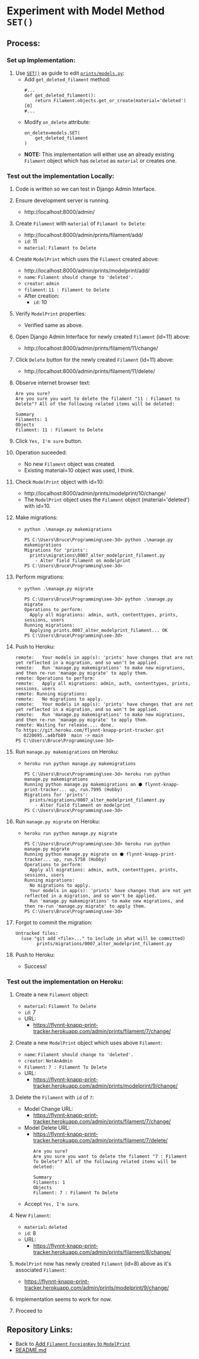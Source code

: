 # Experiment with Model Method `SET()`

## Process:

### Set up Implementation:

1. Use [`SET()`](https://docs.djangoproject.com/en/4.0/ref/models/fields/#django.db.models.SET) as guide to edit [`prints/models.py`](../prints/models.py):
    * Add `get_deleted_filament` method:
        ```
        #...
        def get_deleted_filament():
            return Filament.objects.get_or_create(material='deleted')[0]
        #...
        ```
    * Modify `on_delete` attribute:
        ```
        on_delete=models.SET(
            get_deleted_filament
        )
        ```
    * **NOTE:** This implementation will either use an already existing `Filament` object which has `deleted` as `material` or creates one.

### Test out the implementation Locally:

1. Code is written so we can test in Django Admin Interface.

1. Ensure development server is running.
    * http://localhost:8000/admin/

1. Create `Filament` with `material` of `Filamant to Delete`:
    * http://localhost:8000/admin/prints/filament/add/
    * `id`: 11
    * `material`: `Filamant to Delete`

1. Create `ModelPrint` which uses the `Filament` created above:
    * http://localhost:8000/admin/prints/modelprint/add/
    * `name`: `Filament should change to 'deleted'.`
    * `creator`: `admin`
    * `filament`: `11 : Filament to Delete`
    * After creation:
        * `id`: 10

1. Verify `ModelPrint` properties:
    * Verified same as above.

1. Open Django Admin Interface for newly created `Filament` (id=11) above:
    * http://localhost:8000/admin/prints/filament/11/change/

1. Click `Delete` button for the newly created `Filament` (id=11) above:
    * http://localhost:8000/admin/prints/filament/11/delete/

1. Observe internet browser text:
    ```
    Are you sure?
    Are you sure you want to delete the filament "11 : Filamant to Delete"? All of the following related items will be deleted:

    Summary
    Filaments: 1
    Objects
    Filament: 11 : Filamant to Delete
    ```

1. Click `Yes, I'm sure` button.

1. Operation suceeded:
    * No new `Filament` object was created.
    * Existing material=10 object was used, I think.

1. Check `ModelPrint` object with id=10:
    * http://localhost:8000/admin/prints/modelprint/10/change/
    * The `ModelPrint` object uses the `Filament` object (material='deleted') with id=10.

1. Make migrations:
    * `python .\manage.py makemigrations`
        ```
        PS C:\Users\Bruce\Programming\see-3d> python .\manage.py makemigrations
        Migrations for 'prints':
          prints\migrations\0007_alter_modelprint_filament.py
            - Alter field filament on modelprint
        PS C:\Users\Bruce\Programming\see-3d>
        ```

1. Perform migrations:
    * `python .\manage.py migrate`
        ```
        PS C:\Users\Bruce\Programming\see-3d> python .\manage.py migrate
        Operations to perform:
          Apply all migrations: admin, auth, contenttypes, prints, sessions, users
        Running migrations:
          Applying prints.0007_alter_modelprint_filament... OK
        PS C:\Users\Bruce\Programming\see-3d>
        ```

1. Push to Heroku:
    ```
    remote:   Your models in app(s): 'prints' have changes that are not yet reflected in a migration, and so won't be applied.
    remote:   Run 'manage.py makemigrations' to make new migrations, and then re-run 'manage.py migrate' to apply them.
    remote: Operations to perform:
    remote:   Apply all migrations: admin, auth, contenttypes, prints, sessions, users
    remote: Running migrations:
    remote:   No migrations to apply.
    remote:   Your models in app(s): 'prints' have changes that are not yet reflected in a migration, and so won't be applied.
    remote:   Run 'manage.py makemigrations' to make new migrations, and then re-run 'manage.py migrate' to apply them.
    remote: Waiting for release.... done.
    To https://git.heroku.com/flynnt-knapp-print-tracker.git
       0220695..a4bfb89  main -> main
    PS C:\Users\Bruce\Programming\see-3d>
    ```

1. Run `manage.py makemigrations` on Heroku:
    * `heroku run python manage.py makemigrations`
        ```
        PS C:\Users\Bruce\Programming\see-3d> heroku run python manage.py makemigrations
        Running python manage.py makemigrations on ⬢ flynnt-knapp-print-tracker... up, run.7995 (Hobby)
        Migrations for 'prints':
          prints/migrations/0007_alter_modelprint_filament.py
            - Alter field filament on modelprint
        PS C:\Users\Bruce\Programming\see-3d>
        ```

1. Run `manage.py migrate` on Heroku:
    * `heroku run python manage.py migrate`
        ```
        PS C:\Users\Bruce\Programming\see-3d> heroku run python manage.py migrate
        Running python manage.py migrate on ⬢ flynnt-knapp-print-tracker... up, run.5758 (Hobby)
        Operations to perform:
          Apply all migrations: admin, auth, contenttypes, prints, sessions, users
        Running migrations:
          No migrations to apply.
          Your models in app(s): 'prints' have changes that are not yet reflected in a migration, and so won't be applied.
          Run 'manage.py makemigrations' to make new migrations, and then re-run 'manage.py migrate' to apply them.
        PS C:\Users\Bruce\Programming\see-3d>
        ```

1. Forgot to commit the migration:
    ```
    Untracked files:
      (use "git add <file>..." to include in what will be committed)
            prints/migrations/0007_alter_modelprint_filament.py
    ```

1. Push to Heroku:
    * Success!

### Test out the implementation on Heroku:

1. Create a new `Filament` object:
    * `material`: `Filament To Delete`
    * `id`: 7
    * URL:
        * https://flynnt-knapp-print-tracker.herokuapp.com/admin/prints/filament/7/change/

1. Create a new `ModelPrint` object which uses above `Filament`:
    * `name`: `Filament should change to 'deleted'.`
    * `creator`: `NotAnAdmin`
    * `Filament`: `7 : Filament To Delete`
    * URL:
        * https://flynnt-knapp-print-tracker.herokuapp.com/admin/prints/modelprint/9/change/

1. Delete the `Filament` with `id` of `7`:
    * Model Change URL:
        * https://flynnt-knapp-print-tracker.herokuapp.com/admin/prints/filament/7/change/
    * Model Delete URL:
        * https://flynnt-knapp-print-tracker.herokuapp.com/admin/prints/filament/7/delete/
            ```
            Are you sure?
            Are you sure you want to delete the filament "7 : Filament To Delete"? All of the following related items will be deleted:

            Summary
            Filaments: 1
            Objects
            Filament: 7 : Filament To Delete
            ```
    * Accept `Yes, I'm sure`.

1. New `Filament`:
    * `material`: `deleted`
    * `id`: 8
    * URL:
        * https://flynnt-knapp-print-tracker.herokuapp.com/admin/prints/filament/8/change/

1. `ModelPrint` now has newly created `Filament` (id=8) above as it's associated `Filament`:
    * https://flynnt-knapp-print-tracker.herokuapp.com/admin/prints/modelprint/9/change/

1. Implementation seems to work for now.

1. Proceed to


## Repository Links:
* Back to [Add `Filament` `ForeignKey` to `ModelPrint`](./04_add_filament_foreign_key_to_model_print.md)
* [README.md](../README.md)